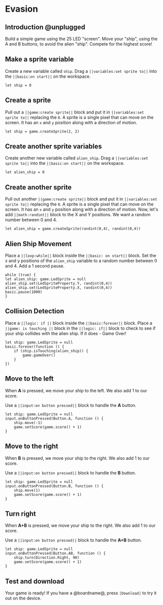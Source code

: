 # Evasion

## Introduction @unplugged

Build a simple game using the 25 LED "screen". Move your "ship", using the A and B buttons, to avoid the alien "ship". Compete for the highest score!


## Make a sprite variable

Create a new variable called `ship`. Drag a ``||variables:set sprite to||`` into the ``||basic:on start||`` on the workspace. 

```blocks
let ship = 0
```
## Create a sprite

Pull out a ``||game:create sprite||`` block and put it in ``||variables:set sprite to||`` replacing the `0`. A sprite is a single pixel that can move on the screen. It has an ``x`` and ``y`` position along with a direction of motion.

```blocks
let ship = game.createSprite(2, 2)
```

## Create another sprite variables

Create another new variable called `alien_ship`. Drag a ``||variables:set sprite to||`` into the ``||basic:on start||`` on the workspace. 

```blocks
let alien_ship = 0
```

## Create another sprite

Pull out another ``||game:create sprite||`` block and put it in ``||variables:set sprite to||`` replacing the `0`. A sprite is a single pixel that can move on the screen. It has an ``x`` and ``y`` position along with a direction of motion.
Now, let's add ``||math:randint||`` block to the X and Y positions. We want a random number between 0 and 4.
```blocks
let alien_ship = game.createSprite(randint(0,4), randint(0,4))
```

## Alien Ship Movement

Place a ``||loop:while||`` block inside the ``||basic: on start||`` block. 
Set the x and y positions of the `alien_ship` variable to 
a random number between 0 and 4. Add a 1 second pause.
```blocks
while (true) {
let alien_ship: game.LedSprite = null
alien_ship.set(LedSpriteProperty.Y, randint(0,4))
alien_ship.set(LedSpriteProperty.X, randint(0,4))
basic.pause(1000)
}
```

## Collision Detection
Place a ``||logic: if ||`` block inside the ``||basic:forever||`` block. Place a
``||game: is touching ||`` block in the ``||logic: if||`` block to check to see if your
ship collides with the alien ship. If it does - Game Over!

```blocks
let ship: game.LedSprite = null
basic.forever(function () {
    if (ship.isTouching(alien_ship)) {
        game.gameOver()
    }
})
```

## Move to the left

When **A** is pressed, we move your ship to the left. We also add 1 to our score.

Use a ``||input:on button pressed||`` block to handle the **A** button.

```blocks
let ship: game.LedSprite = null
input.onButtonPressed(Button.A, function () {
    ship.move(-1)
    game.setScore(game.score() + 1)
}
```

## Move to the right

When **B** is pressed, we move your ship to the right. We also add 1 to our score.

Use a ``||input:on button pressed||`` block to handle the **B** button.

```blocks
let ship: game.LedSprite = null
input.onButtonPressed(Button.B, function () {
    ship.move(1)
    game.setScore(game.score() + 1)
}
```
## Turn right

When **A+B** is pressed, we move your ship to the right. We also add 1 to our score.

Use a ``||input:on button pressed||`` block to handle the **A+B** button.

```blocks
let ship: game.LedSprite = null
input.onButtonPressed(Button.AB, function () {
    ship.turn(Direction.Right, 90)
    game.setScore(game.score() + 1)
}
```

## Test and download

Your game is ready! If you have a @boardname@, press ``|Download|`` to try it out on the device.

<script src="https://makecode.com/gh-pages-embed.js"></script><script>makeCodeRender("{{ site.makecode.home_url }}", "{{ site.github.owner_name }}/{{ site.github.repository_name }}");</script>
